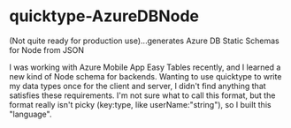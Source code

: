 # quicktype-AzureDBNode
(Not quite ready for production use)...generates Azure DB Static Schemas for Node from JSON

I was working with Azure Mobile App Easy Tables recently, and I learned a new kind of Node schema for backends. Wanting to use quicktype to write my data types once for the client and server, I didn't find anything that satisfies these requirements. I'm not sure what to call this format, but the format really isn't picky (key:type, like userName:"string"), so I built this "language".
